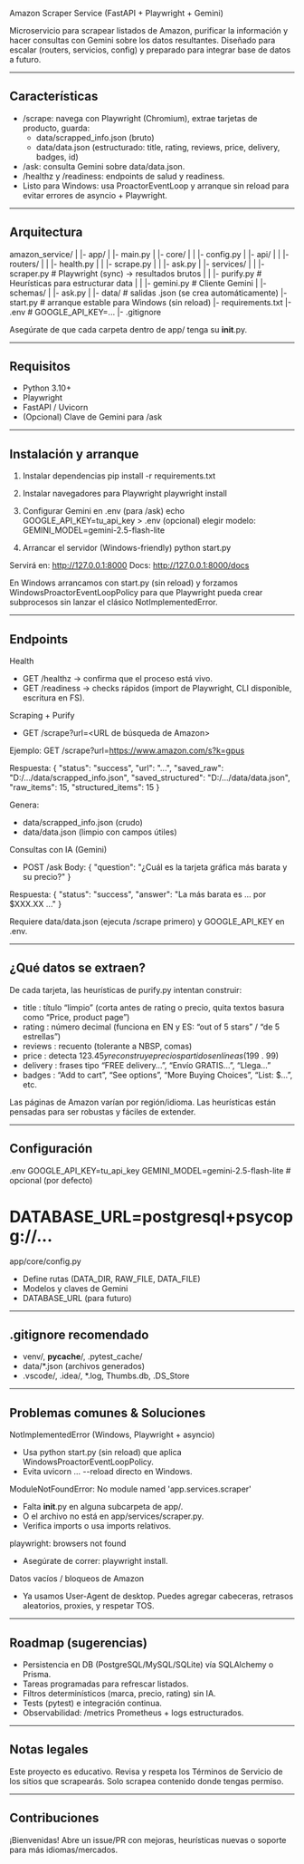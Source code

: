 Amazon Scraper Service (FastAPI + Playwright + Gemini)

Microservicio para scrapear listados de Amazon, purificar la información y hacer consultas con Gemini sobre los datos resultantes. Diseñado para escalar (routers, servicios, config) y preparado para integrar base de datos a futuro.

------------------------------------------------------------
Características
------------------------------------------------------------
- /scrape: navega con Playwright (Chromium), extrae tarjetas de producto, guarda:
  - data/scrapped_info.json (bruto)
  - data/data.json (estructurado: title, rating, reviews, price, delivery, badges, id)
- /ask: consulta Gemini sobre data/data.json.
- /healthz y /readiness: endpoints de salud y readiness.
- Listo para Windows: usa ProactorEventLoop y arranque sin reload para evitar errores de asyncio + Playwright.

------------------------------------------------------------
Arquitectura
------------------------------------------------------------
amazon_service/
|
|- app/
|  |- main.py
|  |- core/
|  |  |- config.py
|  |- api/
|  |  |- routers/
|  |     |- health.py
|  |     |- scrape.py
|  |     |- ask.py
|  |- services/
|  |  |- scraper.py        # Playwright (sync) → resultados brutos
|  |  |- purify.py         # Heurísticas para estructurar data
|  |  |- gemini.py         # Cliente Gemini
|  |- schemas/
|     |- ask.py
|
|- data/                   # salidas .json (se crea automáticamente)
|- start.py                # arranque estable para Windows (sin reload)
|- requirements.txt
|- .env                    # GOOGLE_API_KEY=...
|- .gitignore

Asegúrate de que cada carpeta dentro de app/ tenga su __init__.py.

------------------------------------------------------------
Requisitos
------------------------------------------------------------
- Python 3.10+
- Playwright
- FastAPI / Uvicorn
- (Opcional) Clave de Gemini para /ask

------------------------------------------------------------
Instalación y arranque
------------------------------------------------------------
1) Instalar dependencias
   pip install -r requirements.txt

2) Instalar navegadores para Playwright
   playwright install

3) Configurar Gemini en .env (para /ask)
   echo GOOGLE_API_KEY=tu_api_key > .env
   (opcional) elegir modelo: GEMINI_MODEL=gemini-2.5-flash-lite

4) Arrancar el servidor (Windows-friendly)
   python start.py

Servirá en: http://127.0.0.1:8000
Docs:      http://127.0.0.1:8000/docs

En Windows arrancamos con start.py (sin reload) y forzamos WindowsProactorEventLoopPolicy para que Playwright pueda crear subprocesos sin lanzar el clásico NotImplementedError.

------------------------------------------------------------
Endpoints
------------------------------------------------------------
Health
- GET /healthz        -> confirma que el proceso está vivo.
- GET /readiness      -> checks rápidos (import de Playwright, CLI disponible, escritura en FS).

Scraping + Purify
- GET /scrape?url=<URL de búsqueda de Amazon>

Ejemplo:
GET /scrape?url=https://www.amazon.com/s?k=gpus

Respuesta:
{
  "status": "success",
  "url": "...",
  "saved_raw": "D:/.../data/scrapped_info.json",
  "saved_structured": "D:/.../data/data.json",
  "raw_items": 15,
  "structured_items": 15
}

Genera:
- data/scrapped_info.json (crudo)
- data/data.json (limpio con campos útiles)

Consultas con IA (Gemini)
- POST /ask
Body:
{ "question": "¿Cuál es la tarjeta gráfica más barata y su precio?" }

Respuesta:
{ "status": "success", "answer": "La más barata es ... por $XXX.XX ..." }

Requiere data/data.json (ejecuta /scrape primero) y GOOGLE_API_KEY en .env.

------------------------------------------------------------
¿Qué datos se extraen?
------------------------------------------------------------
De cada tarjeta, las heurísticas de purify.py intentan construir:
- title    : título “limpio” (corta antes de rating o precio, quita textos basura como “Price, product page”)
- rating   : número decimal (funciona en EN y ES: “out of 5 stars” / “de 5 estrellas”)
- reviews  : recuento (tolerante a NBSP, comas)
- price    : detecta $123.45 y reconstruye precios partidos en líneas ($199 . 99)
- delivery : frases tipo “FREE delivery…”, “Envío GRATIS…”, “Llega…”
- badges   : “Add to cart”, “See options”, “More Buying Choices”, “List: $…”, etc.

Las páginas de Amazon varían por región/idioma. Las heurísticas están pensadas para ser robustas y fáciles de extender.

------------------------------------------------------------
Configuración
------------------------------------------------------------
.env
  GOOGLE_API_KEY=tu_api_key
  GEMINI_MODEL=gemini-2.5-flash-lite   # opcional (por defecto)
  # DATABASE_URL=postgresql+psycopg://...

app/core/config.py
  - Define rutas (DATA_DIR, RAW_FILE, DATA_FILE)
  - Modelos y claves de Gemini
  - DATABASE_URL (para futuro)

------------------------------------------------------------
.gitignore recomendado
------------------------------------------------------------
- venv/, __pycache__/, .pytest_cache/
- data/*.json (archivos generados)
- .vscode/, .idea/, *.log, Thumbs.db, .DS_Store

------------------------------------------------------------
Problemas comunes & Soluciones
------------------------------------------------------------
NotImplementedError (Windows, Playwright + asyncio)
- Usa python start.py (sin reload) que aplica WindowsProactorEventLoopPolicy.
- Evita uvicorn ... --reload directo en Windows.

ModuleNotFoundError: No module named 'app.services.scraper'
- Falta __init__.py en alguna subcarpeta de app/.
- O el archivo no está en app/services/scraper.py.
- Verifica imports o usa imports relativos.

playwright: browsers not found
- Asegúrate de correr: playwright install.

Datos vacíos / bloqueos de Amazon
- Ya usamos User-Agent de desktop. Puedes agregar cabeceras, retrasos aleatorios, proxies, y respetar TOS.

------------------------------------------------------------
Roadmap (sugerencias)
------------------------------------------------------------
- Persistencia en DB (PostgreSQL/MySQL/SQLite) vía SQLAlchemy o Prisma.
- Tareas programadas para refrescar listados.
- Filtros determinísticos (marca, precio, rating) sin IA.
- Tests (pytest) e integración continua.
- Observabilidad: /metrics Prometheus + logs estructurados.

------------------------------------------------------------
Notas legales
------------------------------------------------------------
Este proyecto es educativo. Revisa y respeta los Términos de Servicio de los sitios que scrapearás. Solo scrapea contenido donde tengas permiso.

------------------------------------------------------------
Contribuciones
------------------------------------------------------------
¡Bienvenidas! Abre un issue/PR con mejoras, heurísticas nuevas o soporte para más idiomas/mercados.
